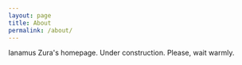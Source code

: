 ```yaml
---
layout: page
title: About
permalink: /about/
---
```


Ianamus Zura's homepage. 
Under construction.
Please, wait warmly.
